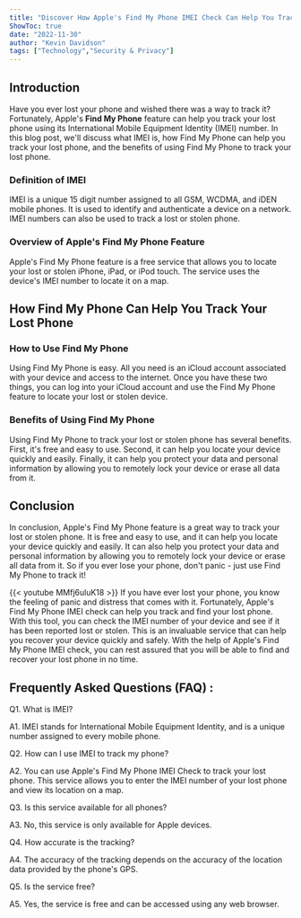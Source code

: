 ```yaml
---
title: "Discover How Apple's Find My Phone IMEI Check Can Help You Track Your Lost Phone!"
ShowToc: true 
date: "2022-11-30"
author: "Kevin Davidson" 
tags: ["Technology","Security & Privacy"]
---
```

## Introduction

Have you ever lost your phone and wished there was a way to track it? Fortunately, Apple's **Find My Phone** feature can help you track your lost phone using its International Mobile Equipment Identity (IMEI) number. In this blog post, we'll discuss what IMEI is, how Find My Phone can help you track your lost phone, and the benefits of using Find My Phone to track your lost phone.

### Definition of IMEI

IMEI is a unique 15 digit number assigned to all GSM, WCDMA, and iDEN mobile phones. It is used to identify and authenticate a device on a network. IMEI numbers can also be used to track a lost or stolen phone.

### Overview of Apple's Find My Phone Feature

Apple's Find My Phone feature is a free service that allows you to locate your lost or stolen iPhone, iPad, or iPod touch. The service uses the device's IMEI number to locate it on a map.

## How Find My Phone Can Help You Track Your Lost Phone

### How to Use Find My Phone

Using Find My Phone is easy. All you need is an iCloud account associated with your device and access to the internet. Once you have these two things, you can log into your iCloud account and use the Find My Phone feature to locate your lost or stolen device.

### Benefits of Using Find My Phone

Using Find My Phone to track your lost or stolen phone has several benefits. First, it's free and easy to use. Second, it can help you locate your device quickly and easily. Finally, it can help you protect your data and personal information by allowing you to remotely lock your device or erase all data from it.

## Conclusion

In conclusion, Apple's Find My Phone feature is a great way to track your lost or stolen phone. It is free and easy to use, and it can help you locate your device quickly and easily. It can also help you protect your data and personal information by allowing you to remotely lock your device or erase all data from it. So if you ever lose your phone, don't panic - just use Find My Phone to track it!

{{< youtube MMfj6uluK18 >}} 
If you have ever lost your phone, you know the feeling of panic and distress that comes with it. Fortunately, Apple's Find My Phone IMEI check can help you track and find your lost phone. With this tool, you can check the IMEI number of your device and see if it has been reported lost or stolen. This is an invaluable service that can help you recover your device quickly and safely. With the help of Apple's Find My Phone IMEI check, you can rest assured that you will be able to find and recover your lost phone in no time.

## Frequently Asked Questions (FAQ) :
Q1. What is IMEI?

A1. IMEI stands for International Mobile Equipment Identity, and is a unique number assigned to every mobile phone.

Q2. How can I use IMEI to track my phone?

A2. You can use Apple's Find My Phone IMEI Check to track your lost phone. This service allows you to enter the IMEI number of your lost phone and view its location on a map.

Q3. Is this service available for all phones?

A3. No, this service is only available for Apple devices.

Q4. How accurate is the tracking?

A4. The accuracy of the tracking depends on the accuracy of the location data provided by the phone's GPS.

Q5. Is the service free?

A5. Yes, the service is free and can be accessed using any web browser.


